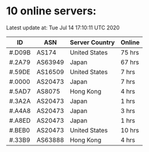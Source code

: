 # 10 online servers:

Latest update at: Tue Jul 14 17:10:11 UTC 2020

| ID | ASN | Server Country | Online |
| -- | --- | -------------- | ------ |
| #.D09B | AS174 | United States | 75 hrs |
| #.2A79 | AS63949 | Japan | 67 hrs |
| #.59DE | AS16509 | United States | 7 hrs |
| #.0000 | AS20473 | Japan | 7 hrs |
| #.5AD7 | AS8075 | Hong Kong | 4 hrs |
| #.3A2A | AS20473 | Japan | 1 hrs |
| #.A4A8 | AS20473 | Japan | 3 hrs |
| #.A8ED | AS20473 | Japan | 1 hrs |
| #.BEB0 | AS20473 | United States | 10 hrs |
| #.33B9 | AS63888 | Hong Kong | 4 hrs |

